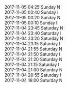 2017-11-05 04:25 Sunday  N  
2017-11-05 00:40 Sunday  I  
2017-11-05 00:20 Sunday  N  
2017-11-05 00:10 Sunday  I  
2017-11-04 23:45 Saturday  N  
2017-11-04 23:40 Saturday  I  
2017-11-04 23:20 Saturday  N  
2017-11-04 23:15 Saturday  I  
2017-11-04 21:55 Saturday  N  
2017-11-04 21:50 Saturday  I  
2017-11-04 21:20 Saturday  N  
2017-11-04 21:15 Saturday  I  
2017-11-04 21:00 Saturday  N  
2017-11-04 20:55 Saturday  I  
2017-11-04 19:00 Saturday  N  
